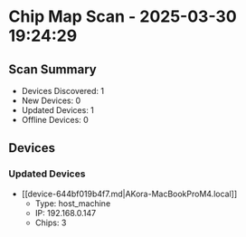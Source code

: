 # Chip Map Scan - 2025-03-30 19:24:29

## Scan Summary

* Devices Discovered: 1
* New Devices: 0
* Updated Devices: 1
* Offline Devices: 0

## Devices

### Updated Devices

* [[device-644bf019b4f7.md|AKora-MacBookProM4.local]]
  * Type: host_machine
  * IP: 192.168.0.147
  * Chips: 3
